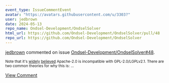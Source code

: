 ```yaml
---
event_type: IssueCommentEvent
avatar: "https://avatars.githubusercontent.com/u/3303?"
user: jedbrown
date: 2024-05-13
repo_name: Ondsel-Development/OndselSolver
html_url: https://github.com/Ondsel-Development/OndselSolver/pull/48
repo_url: https://github.com/Ondsel-Development/OndselSolver
---
```


<a href='https://github.com/jedbrown' target='_blank'>jedbrown</a> commented on issue <a href='https://github.com/Ondsel-Development/OndselSolver/pull/48' target='_blank'>Ondsel-Development/OndselSolver#48</a>.

<small>Note that it's [widely](https://dwheeler.com/essays/floss-license-slide.html) [believed](https://www.gnu.org/licenses/license-compatibility.html) Apache-2.0 is incompatible with GPL-2.0/LGPLv2.1. There are two common theories for why this is:...</small>

<a href='https://github.com/Ondsel-Development/OndselSolver/pull/48' target='_blank'>View Comment</a>